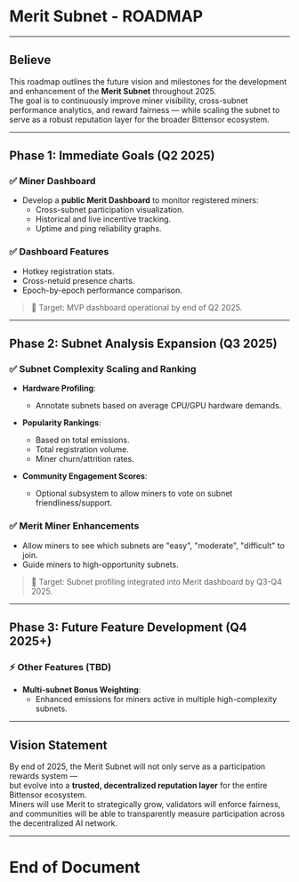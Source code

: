 # Merit Subnet - ROADMAP

---

## Believe

This roadmap outlines the future vision and milestones for the development and enhancement of the **Merit Subnet** throughout 2025.  
The goal is to continuously improve miner visibility, cross-subnet performance analytics, and reward fairness — while scaling the subnet to serve as a robust reputation layer for the broader Bittensor ecosystem.

---

## Phase 1: Immediate Goals (Q2 2025)

### ✅ Miner Dashboard

- Develop a **public Merit Dashboard** to monitor registered miners:
  - Cross-subnet participation visualization.
  - Historical and live incentive tracking.
  - Uptime and ping reliability graphs.

### ✅ Dashboard Features

- Hotkey registration stats.
- Cross-netuid presence charts.
- Epoch-by-epoch performance comparison.

> 🎯 Target: MVP dashboard operational by end of Q2 2025.

---

## Phase 2: Subnet Analysis Expansion (Q3 2025)

### ✅ Subnet Complexity Scaling and Ranking

- **Hardware Profiling**:
  - Annotate subnets based on average CPU/GPU hardware demands.

- **Popularity Rankings**:
  - Based on total emissions.
  - Total registration volume.
  - Miner churn/attrition rates.

- **Community Engagement Scores**:
  - Optional subsystem to allow miners to vote on subnet friendliness/support.

### ✅ Merit Miner Enhancements

- Allow miners to see which subnets are "easy", "moderate", "difficult" to join.
- Guide miners to high-opportunity subnets.

> 🎯 Target: Subnet profiling integrated into Merit dashboard by Q3-Q4 2025.

---

## Phase 3: Future Feature Development (Q4 2025+)

### ⚡ Other Features (TBD)

- **Multi-subnet Bonus Weighting**:
  - Enhanced emissions for miners active in multiple high-complexity subnets.

---

## Vision Statement

By end of 2025, the Merit Subnet will not only serve as a participation rewards system —  
but evolve into a **trusted, decentralized reputation layer** for the entire Bittensor ecosystem.  
Miners will use Merit to strategically grow, validators will enforce fairness, and communities will be able to transparently measure participation across the decentralized AI network.

---

# End of Document
